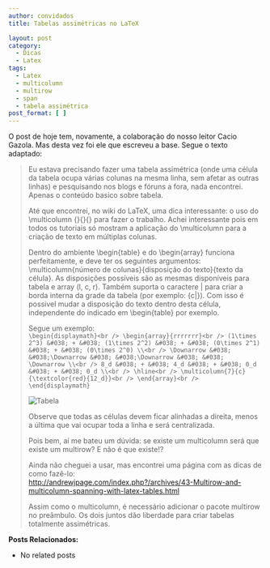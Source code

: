 ```yaml
---
author: convidados
title: Tabelas assimétricas no LaTeX

layout: post
category:
  - Dicas
  - Latex
tags:
  - Latex
  - multicolumn
  - multirow
  - span
  - tabela assimétrica
post_format: [ ]
---
```

O post de hoje tem, novamente, a colaboração do nosso leitor Cacio Gazola. Mas desta vez foi ele que escreveu a base. Segue o texto adaptado:

> Eu estava precisando fazer uma tabela assimétrica (onde uma célula da tabela ocupa várias colunas na mesma linha, sem afetar as outras linhas) e pesquisando nos blogs e fóruns a fora, nada encontrei. Apenas o conteúdo basico sobre tabela. 
> 
> Até que encontrei, no wiki do LaTeX, uma dica interessante: o uso do \multicolumn {}{}{} para fazer o trabalho. Achei interessante pois em todos os tutoriais só mostram a aplicação do \multicolumn para a criação de texto em múltiplas colunas.
> 
> Dentro do ambiente \begin{table} e do \begin{array} funciona perfeitamente, e deve ter os seguintes argumentos: \multicolumn{número de colunas}{disposição do texto}{texto da célula}. As disposições possíveis são as mesmas disponíveis para tabela e array (l, c, r). Também suporta o caractere | para criar a borda interna da grade da tabela (por exemplo: {c|}). Com isso é possivel mudar a disposição do texto dentro desta célula, independente do indicado em \begin{table} por exemplo.
> 
> Segue um exemplo:  
> `\begin{displaymath}<br />
\begin{array}{rrrrrrr}<br />
(1\times 2^3) &#038; + &#038; (1\times 2^2) &#038; + &#038; (0\times 2^1) &#038; + &#038; (0\times 2^0) \\<br />
\Downarrow &#038; &#038;\Downarrow &#038; &#038;\Downarrow &#038; &#038; \Downarrow \\<br />
8_d &#038; + &#038; 4_d &#038; + &#038; 0_d &#038; + &#038; 0_d \\<br />
\hline<br />
\multicolumn{7}{c}{\textcolor{red}{12_d}}<br />
\end{array}<br />
\end{displaymath}`
> 
> ![Tabela][1]
> 
> Observe que todas as células devem ficar alinhadas a direita, menos a última que vai ocupar toda a linha e será centralizada.
> 
> Pois bem, aí me bateu um dúvida: se existe um multicolumn será que existe um multirow? E não é que existe!?
> 
> Ainda não cheguei a usar, mas encontrei uma página com as dicas de como fazê-lo:  
> <http://andrewjpage.com/index.php?/archives/43-Multirow-and-multicolumn-spanning-with-latex-tables.html>
> 
> Assim como o multicolumn, é necessário adicionar o pacote multirow no preâmbulo. Os dois juntos dão liberdade para criar tabelas totalmente assimétricas.

**Posts Relacionados:** 
*   No related posts












 [1]: http://vidageek.net/wp-content/uploads/2010/03/tabela1.jpg "Tabela"





